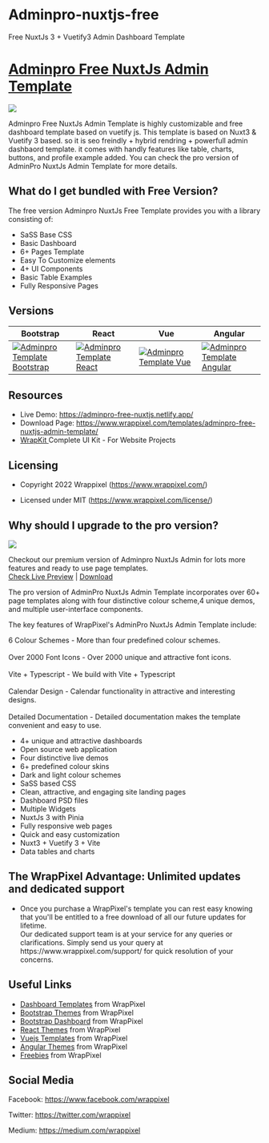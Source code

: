 # Adminpro-nuxtjs-free
Free NuxtJs 3 + Vuetify3 Admin Dashboard Template

<!-- Heading of Template -->
<h1>
  <a href="https://materialpro-free-nuxtjs.netlify.app/">Adminpro Free NuxtJs Admin Template</a>
</h1>

<!-- Main image of Template -->
<a target="_blank" href="https://www.wrappixel.com/wp-content/uploads/2022/07/adminpro-nuxt3-free.jpg">
  <img src="https://www.wrappixel.com/wp-content/uploads/2022/07/adminpro-nuxt3-free.jpg" />
</a>

Adminpro Free NuxtJs Admin Template is highly customizable and free dashboard template based on vuetify js.
This template is based on Nuxt3 & Vuetify 3 based. so it is seo freindly + hybrid rendring + powerfull admin dashbaord template. it comes with handly features like table, charts, buttons, and profile example added. You can check the pro version of AdminPro NuxtJs Admin Template for more details.

## What do I get bundled with Free Version?

The free version Adminpro NuxtJs Free Template provides you with a library consisting of:

<ul>
<li>SaSS Base CSS</li>
<li>Basic Dashboard</li>
<li>6+ Pages Template</li>
<li>Easy To Customize elements</li>
<li>4+ UI Components</li>
<li>Basic Table Examples</li>
<li>Fully Responsive Pages</li>
</ul>


<!-- Versions of Template -->
<h2><a id="user-content-versions" class="anchor" aria-hidden="true" href="#versions"></a>Versions</h2>
<table>
<thead>
<tr>
<th>Bootstrap</th>
<th>React</th>
<th>Vue</th>
<th>Angular</th>
</tr>
</thead>
<tbody>
<tr>
<td>
  <a href="https://www.wrappixel.com/templates/adminpro/" rel="nofollow" width="150px">
    <img src="https://www.wrappixel.com/wp-content/uploads/edd/2020/04/adminpro-bootstrap-admin-template-y.jpg" alt="Adminpro Template  Bootstrap" style="max-width:150px;">
  </a>
</td>
<td>
  <a href="https://www.wrappixel.com/templates/adminpro-react-redux-admin/" rel="nofollow" width="150px">
    <img src="https://www.wrappixel.com/wp-content/uploads/edd/2020/04/adminpro-react-dashboard-y.jpg" alt="Adminpro Template  React" style="max-width:150px;">
  </a>
</td>
<td>
  <a href="https://www.wrappixel.com/templates/adminpro-vuetify-dashboard/" rel="nofollow" width="150px">
    <img src="https://www.wrappixel.com/wp-content/uploads/edd/2020/10/adminpro-vuetify-dasboard-template-y.jpg" alt="Adminpro Template  Vue" style="max-width:150px;">
  </a>
</td>
  <td>
  <a href="https://www.wrappixel.com/templates/adminpro-angular-dashboard/" rel="nofollow" width="150px">
    <img src="https://www.wrappixel.com/wp-content/uploads/edd/2020/04/adminpro-angular-dashboard-y.jpg" alt="Adminpro Template  Angular" style="max-width:150px;">
  </a>
</td>
</tr>
</tbody>
</table>

<!-- Resources of Template -->
<h2>Resources</h2>
<ul>
<li>  
  Live Demo: <a href="https://adminpro-free-nuxtjs.netlify.app/" rel="nofollow">https://adminpro-free-nuxtjs.netlify.app/</a>
</li>
<li>
    Download Page: <a href="https://www.wrappixel.com/templates/adminpro-free-nuxtjs-admin-template/" rel="nofollow">
  https://www.wrappixel.com/templates/adminpro-free-nuxtjs-admin-template/</a>
</li>
<li>
    <a href="https://www.wrappixel.com/templates/wrapkit/#demos" rel="nofollow">WrapKit </a>Complete UI Kit - For Website Projects
</li>
</ul>

<!-- Licensing of Template -->
<h2>Licensing</h2>
<ul>
  <li>
    <p>Copyright 2022 Wrappixel (<a href="https://www.wrappixel.com/" rel="nofollow">https://www.wrappixel.com/</a>)</p>
  </li>
  <li>
    <p>Licensed under MIT (<a href="https://www.wrappixel.com/license/">https://www.wrappixel.com/license/</a>)</p>
  </li>
</ul>


<!-- ## License -->

<!-- Adminpro Free NuxtJs Admin Template is highly customizable and free dashboard template based on vuetify js. This template is based on Nuxt3 & Vuetify 3 based. so it is seo freindly + hybrid rendring + powerfull admin dashbaord template. it comes with handly features like table, charts, buttons, and tables example added. -->

## Why should I upgrade to the pro version?

<a href="https://www.wrappixel.com/templates/adminpro-nuxtjs/"><img src="https://www.wrappixel.com/wp-content/uploads/edd/2022/07/adminpro-nuxtjs.jpg"/></a><br/>

<p>
   Checkout our premium version of Adminpro NuxtJs Admin for lots more features and ready to use page templates.<br>
   <a href="https://adminpro-nuxt3-main.vercel.app/dashboards/minimal">Check Live Preview</a> | <a href="https://www.wrappixel.com/templates/adminpro-nuxtjs/">Download</a>
</p>

The pro version of AdminPro NuxtJs Admin Template incorporates over 60+ page templates along with four distinctive colour scheme,4 unique demos, and multiple user-interface components.

The key features of WrapPixel's AdminPro NuxtJs Admin Template include:

6 Colour Schemes - More than four predefined colour schemes.<br><br>
Over 2000 Font Icons - Over 2000 unique and attractive font icons.<br><br>
Vite + Typescript - We build with Vite + Typescript<br><br>
Calendar Design - Calendar functionality in attractive and interesting designs.<br><br>
Detailed Documentation - Detailed documentation makes the template convenient and easy to use.<br>

<ul>
<li>4+ unique and attractive dashboards</li>
<li>Open source web application</li>
<li>Four distinctive live demos</li>
<li>6+ predefined colour skins</li>
<li>Dark and light colour schemes</li>
<li>SaSS based CSS</li>
<li>Clean, attractive, and engaging site landing pages</li>
<li>Dashboard PSD files</li>
<li>Multiple Widgets</li>
<li>NuxtJs 3 with Pinia</li>
<li>Fully responsive web pages</li>
<li>Quick and easy customization</li>
<li>Nuxt3 + Vuetify 3 + Vite</li>
<li>Data tables and charts</li>
</ul>

## The WrapPixel Advantage: Unlimited updates and dedicated support

<ul>
<li>Once you purchase a WrapPixel's template you can rest easy knowing that you'll be entitled to a free download of all our future updates for lifetime.</li>
</li>Our dedicated support team is at your service for any queries or clarifications. Simply send us your query at https://www.wrappixel.com/support/ for quick resolution of your concerns.</li>
</ul>

<!-- Useful Links of Template -->
<h2>Useful Links</h2>
<ul>
<li><a href="https://www.wrappixel.com/templates/category/admin-template/">Dashboard Templates</a> from WrapPixel</li>
<li><a href="https://www.wrappixel.com/">Bootstrap Themes</a> from WrapPixel</li>
<li><a href="https://www.wrappixel.com/templates/category/bootstrap-admin-templates/">Bootstrap Dashboard</a> from WrapPixel</li>
<li><a href="https://www.wrappixel.com/templates/category/react-templates/">React Themes</a> from WrapPixel</li>
<li><a href="https://www.wrappixel.com/templates/category/vuejs-templates/">Vuejs Templates</a> from WrapPixel</li>
<li><a href="https://www.wrappixel.com/templates/category/angular-templates/">Angular Themes</a> from WrapPixel</li>
<li><a href="https://www.wrappixel.com/templates/category/free-templates/">Freebies</a> from WrapPixel</li>
</ul>

<!-- Social Media of Wrappixel -->
<h2>Social Media</h2>
<p>Facebook: <a href="https://www.facebook.com/wrappixel">https://www.facebook.com/wrappixel</a></p>
<p>Twitter: <a href="https://twitter.com/wrappixel">https://twitter.com/wrappixel</a></p>
<p>Medium: <a href="https://medium.com/wrappixel">https://medium.com/wrappixel</a></p>
